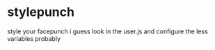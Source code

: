 stylepunch
==========

style your facepunch i guess look in the user.js and configure the less variables probably
